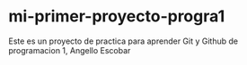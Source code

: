 # mi-primer-proyecto-progra1 
Este es un proyecto de practica para aprender Git y Github de programacion 1, 
Angello Escobar